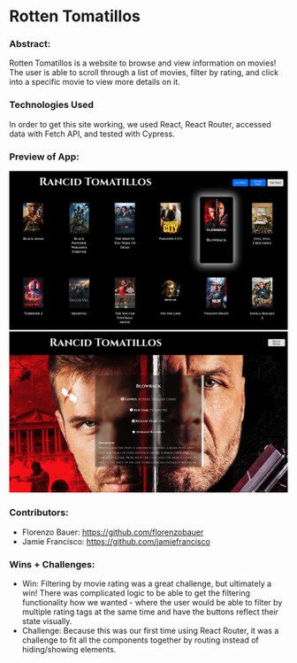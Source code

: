 # Rotten Tomatillos

### Abstract:

Rotten Tomatillos is a website to browse and view information on movies! The user is able to scroll through a list of movies, filter by rating, and click into a specific movie to view more details on it.

### Technologies Used

In order to get this site working, we used React, React Router, accessed data with Fetch API, and tested with Cypress.

### Preview of App:

<img src="src/demoImage1.png" alt="Rotten Tomatillos - Movies Page" width="1000" height="auto">
<img src="src/demoImage2.png" alt="Rotten Tomatillos - Movies Details Page" width="1000" height="auto">


### Contributors:

- Florenzo Bauer: https://github.com/florenzobauer
- Jamie Francisco: https://github.com/jamiefrancisco

### Wins + Challenges:

* Win: Filtering by movie rating was a great challenge, but ultimately a win! There was complicated logic to be able to get the filtering functionality how we wanted - where the user would be able to filter by multiple rating tags at the same time and have the buttons reflect their state visually.
* Challenge: Because this was our first time using React Router, it was a challenge to fit all the components together by routing instead of hiding/showing elements.
